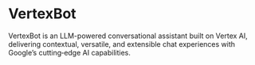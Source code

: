 # VertexBot
VertexBot is an LLM-powered conversational assistant built on Vertex AI, delivering contextual, versatile, and extensible chat experiences with Google’s cutting‑edge AI capabilities.
